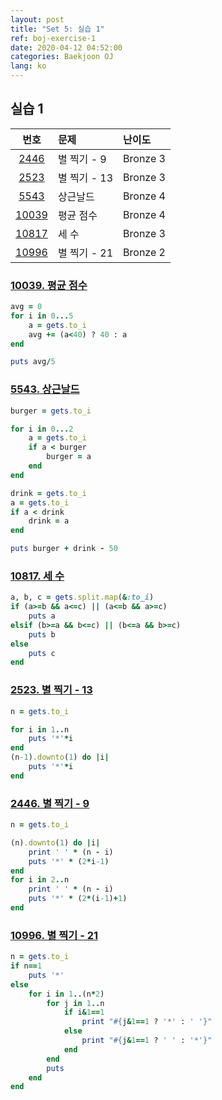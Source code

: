 ```yaml
---
layout: post
title: "Set 5: 실습 1"
ref: boj-exercise-1
date: 2020-04-12 04:52:00
categories: Baekjoon OJ
lang: ko
---
```


## 실습 1

|번호|문제|난이도|
|:-:|:--|:--|
|[2446](#2446)|별 찍기 - 9|Bronze 3|
|[2523](#2523)|별 찍기 - 13|Bronze 3|
|[5543](#5543)|상근날드|Bronze 4|
|[10039](#10039)|평균 점수|Bronze 4|
|[10817](#10817)|세 수|Bronze 3|
|[10996](#10996)|별 찍기 - 21|Bronze 2|

<div class="divider"></div>

### [10039. 평균 점수](https://www.acmicpc.net/problem/10039) <a id="10039"></a>
```rb
avg = 0
for i in 0...5
    a = gets.to_i
    avg += (a<40) ? 40 : a
end

puts avg/5
```

### [5543. 상근날드](https://www.acmicpc.net/problem/5543) <a id="5543"></a>
```rb
burger = gets.to_i

for i in 0...2
    a = gets.to_i
    if a < burger
        burger = a
    end
end

drink = gets.to_i
a = gets.to_i
if a < drink
    drink = a
end

puts burger + drink - 50
```

### [10817. 세 수](https://www.acmicpc.net/problem/10817) <a id="10817"></a>
```rb
a, b, c = gets.split.map(&:to_i)
if (a>=b && a<=c) || (a<=b && a>=c)
    puts a
elsif (b>=a && b<=c) || (b<=a && b>=c)
    puts b
else
    puts c
end
```

### [2523. 별 찍기 - 13](https://www.acmicpc.net/problem/2523) <a id="2523"></a>
```rb
n = gets.to_i

for i in 1..n
    puts '*'*i
end
(n-1).downto(1) do |i|
    puts '*'*i
end
```

### [2446. 별 찍기 - 9](https://www.acmicpc.net/problem/2446) <a id="2446"></a>
```rb
n = gets.to_i

(n).downto(1) do |i|
    print ' ' * (n - i)
    puts '*' * (2*i-1)
end
for i in 2..n
    print ' ' * (n - i)
    puts '*' * (2*(i-1)+1)
end
```

### [10996. 별 찍기 - 21](https://www.acmicpc.net/problem/10996) <a id="10996"></a>
```rb
n = gets.to_i
if n==1
    puts '*'
else
    for i in 1..(n*2)
        for j in 1..n
            if i&1==1
                print "#{j&1==1 ? '*' : ' '}"
            else
                print "#{j&1==1 ? ' ' : '*'}"
            end
        end
        puts
    end
end
```
